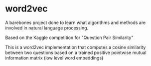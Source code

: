 # word2vec

A barebones project done to learn what algorithms and methods are involved in natural language processing.

Based on the Kaggle competition for "Question Pair Similarity"

This is a word2vec implementation that computes a cosine similarity between two questions based on a trained positive pointwise mutual information matrix (low level word embeddings)
